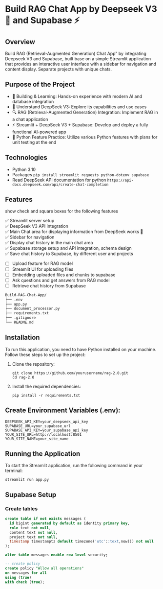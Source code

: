 # Build RAG Chat App by Deepseek V3 🐋 and Supabase ⚡

## Overview

Build RAG (Retrieval-Augmented Generation) Chat App" by integrating Deepseek V3 and Supabase, built base on a simple Streamlit application that provides an interactive user interface with a sidebar for navigation and content display. Separate projects with unique chats.

## Purpose of the Project

- 🚀 Building & Learning: Hands-on experience with modern AI and database integration
- 🧠 Understand DeepSeek V3: Explore its capabilities and use cases
- 🔍 RAG (Retrieval-Augmented Generation) Integration: Implement RAG in a chat application
- ⚡ Streamlit + DeepSeek V3 + Supabase: Develop and deploy a fully functional AI-powered app
- 🐍 Python Feature Practice: Utilize various Python features with plans for unit testing at the end

## Technologies

- Python 3.10
- Packages `pip install streamlit requests python-dotenv supabase`
- Read DeepSeek API documentation for python `https://api-docs.deepseek.com/api/create-chat-completion`

## Features

show check and square boxes for the following features

✅ Streamlit server setup <br>
✅ DeepSeek V3 API integration <br>
✅ Main Chat area for displaying information from DeepSeek works 🐋 <br>
✅ Sidebar for navigation <br>
✅ Display chat history in the main chat area <br>
✅ Supabase storage setup and API integration, schema design <br>
✅ Save chat history to Supabase, by different user and projects <br>

- [ ] Upload feature for RAG model
- [ ] Streamlit UI for uploading files
- [ ] Embedding uploaded files and chunks to supabase
- [ ] Ask questions and get answers from RAG model
- [ ] Retrieve chat history from Supabase

```bash
Build-RAG-Chat-App/
├── .env
├── app.py
├── document_processor.py
├── requirements.txt
├── .gitignore
└── README.md
```

## Installation

To run this application, you need to have Python installed on your machine. Follow these steps to set up the project:

1. Clone the repository:

   ```
   git clone https://github.com/yourusername/rag-2.0.git
   cd rag-2.0
   ```

2. Install the required dependencies:
   ```
   pip install -r requirements.txt
   ```

## Create Environment Variables (.env):

```
DEEPSEEK_API_KEY=your_deepseek_api_key
SUPABASE_URL=your_supabase_url
SUPABASE_API_KEY=your_supabase_api_key
YOUR_SITE_URL=http://localhost:8501
YOUR_SITE_NAME=your_site_name
```

## Running the Application

To start the Streamlit application, run the following command in your terminal:

```
streamlit run app.py
```

## Supabase Setup

### Create tables

```sql
create table if not exists messages (
  id bigint generated by default as identity primary key,
  role text not null,
  content text not null,
  project text not null,
  timestamp timestamptz default timezone('utc'::text,now()) not null
);

alter table messages enable row level security;

-- create policy
create policy "Allow all operations"
on messages for all
using (true)
with check (true);
```
